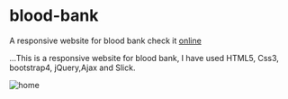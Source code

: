 # blood-bank
A responsive website for blood bank         check it [online](http://bit.ly/BloodBank1)

...This is a responsive website for blood bank, I have used HTML5, Css3, bootstrap4, jQuery,Ajax and Slick.

![home](https://user-images.githubusercontent.com/54869237/71773287-72a67200-2f63-11ea-99b0-2f87d3490035.jpg)
